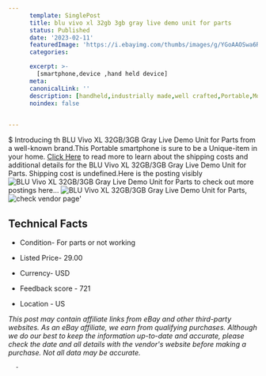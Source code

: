```yaml
---
      template: SinglePost
      title: blu vivo xl 32gb 3gb gray live demo unit for parts
      status: Published
      date: '2023-02-11'
      featuredImage: 'https://i.ebayimg.com/thumbs/images/g/YGoAAOSwa6RjxfHX/s-l225.jpg'
      categories: 

      excerpt: >-
        [smartphone,device ,hand held device]
      meta:
      canonicalLink: ''
      description: [handheld,industrially made,well crafted,Portable,Mobile,Compact,Convenient,Lightweight,Maneuverable,Man-portable,Miniature,Carriable,Hand-held,Light,Holdable,Transportable,Mobile device,Pocket-sized,On-the-go,Wireless,Cordless,Compact size,Convenient size, smartphone,device ,hand held device]
      noindex: false
      

---
```

$
      Introducing th BLU Vivo XL 32GB/3GB Gray Live Demo Unit for Parts from a well-known brand.This Portable smartphone is sure to be a Unique-item in your home. [Click Here](https://www.ebay.com/itm/275675469313?hash=item402f89d601%3Ag%3AYGoAAOSwa6RjxfHX&mkevt=1&mkcid=1&mkrid=711-53200-19255-0&campid=%253CePNCampaignId%253E&customid=%253CreferenceId%253E&toolid=10049) to read more to learn about the shipping costs and additional details for the BLU Vivo XL 32GB/3GB Gray Live Demo Unit for Parts. Shipping cost is undefined.Here is the posting visibly ![BLU Vivo XL 32GB/3GB Gray Live Demo Unit for Parts](https://i.ebayimg.com/thumbs/images/g/YGoAAOSwa6RjxfHX/s-l225.jpg) to check out more postings here... ![BLU Vivo XL 32GB/3GB Gray Live Demo Unit for Parts](https://i.ebayimg.com/images/g/YGoAAOSwa6RjxfHX/s-l1600.jpg), ![check vendor page](https://origin-galleryplus.ebayimg.com/ws/web/275675469313_2_0_1/225x225.jpg,https://origin-galleryplus.ebayimg.com/ws/web/275675469313_3_0_1/225x225.jpg,https://origin-galleryplus.ebayimg.com/ws/web/275675469313_4_0_1/225x225.jpg,https://origin-galleryplus.ebayimg.com/ws/web/275675469313_5_0_1/225x225.jpg,https://origin-galleryplus.ebayimg.com/ws/web/275675469313_6_0_1/225x225.jpg,https://origin-galleryplus.ebayimg.com/ws/web/275675469313_7_0_1/225x225.jpg,https://origin-galleryplus.ebayimg.com/ws/web/275675469313_8_0_1/225x225.jpg,https://origin-galleryplus.ebayimg.com/ws/web/275675469313_9_0_1/225x225.jpg,https://origin-galleryplus.ebayimg.com/ws/web/275675469313_10_0_1/225x225.jpg,https://origin-galleryplus.ebayimg.com/ws/web/275675469313_11_0_1/225x225.jpg,https://origin-galleryplus.ebayimg.com/ws/web/275675469313_12_0_1/225x225.jpg,https://origin-galleryplus.ebayimg.com/ws/web/275675469313_13_0_1/225x225.jpg,https://origin-galleryplus.ebayimg.com/ws/web/275675469313_14_0_1/225x225.jpg,https://origin-galleryplus.ebayimg.com/ws/web/275675469313_15_0_1/225x225.jpg,https://origin-galleryplus.ebayimg.com/ws/web/275675469313_16_0_1/225x225.jpg,https://origin-galleryplus.ebayimg.com/ws/web/275675469313_17_0_1/225x225.jpg,https://origin-galleryplus.ebayimg.com/ws/web/275675469313_18_0_1/225x225.jpg,https://origin-galleryplus.ebayimg.com/ws/web/275675469313_19_0_1/225x225.jpg,https://origin-galleryplus.ebayimg.com/ws/web/275675469313_20_0_1/225x225.jpg)'

      

 ## Technical Facts 



     
      

 - Condition- For parts or not working 


      

 - Listed Price- 29.00 


      

 - Currency- USD 


      

 - Feedback score - 721 


      

 - Location - US 


      
      

 *_This post may contain affiliate links from eBay and other third-party websites. As an eBay affiliate, we earn from qualifying purchases. Although we do our best to keep the information up-to-date and accurate, please check the date and all details with the vendor's website before making a purchase. Not all data may be accurate._*




      -
